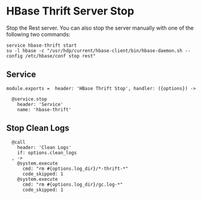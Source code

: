 
# HBase Thrift Server Stop

Stop the Rest server. You can also stop the server manually with one of
the following two commands:

```
service hbase-thrift start
su -l hbase -c "/usr/hdp/current/hbase-client/bin/hbase-daemon.sh --config /etc/hbase/conf stop rest"
```

## Service

    module.exports =  header: 'HBase Thrift Stop', handler: ({options}) ->

      @service.stop
        header: 'Service'
        name: 'hbase-thrift'

## Stop Clean Logs

      @call
        header: 'Clean Logs'
        if: options.clean_logs
      , ->
        @system.execute
          cmd: "rm #{options.log_dir}/*-thrift-*"
          code_skipped: 1
        @system.execute
          cmd: "rm #{options.log_dir}/gc.log-*"
          code_skipped: 1
